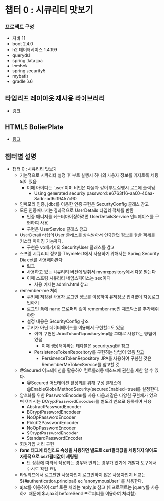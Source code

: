 # 챕터 0 : 시큐리티 맛보기

### 프로젝트 구성
* 자바 11
* boot 2.4.0
* h2 데이터베이스 1.4.199
* querydsl
* spring data jpa
* lombok
* spring security5
* mybatis
* gradle 6.6

## 타임리프 레이아웃 재사용 라이브러리
* [링크](https://ultraq.github.io/thymeleaf-layout-dialect/)

## HTML5 BolierPlate
* [링크](https://html5boilerplate.com)

## 챕터별 설명
 - 챕터 0 : 시큐리티 맛보기
    - 기본적으로 시큐리티 설정 후 부트 실행시 하나의 사용자 정보를 가지로록 세팅되어 있음
       - 이때 아이디는 'user'이며 비번은 다음과 같이 부트실행시 로그에 출력됨
         - Using generated security password: e6763f16-aa00-40aa-8adc-ad6df9457c90
    - 인메모리 인증, jdbc를 이용한 인증 구현은 SecurityConfig 클래스 참고
    - 모든 인증매니저는 결과적으로 UserDetails 타입의 객체를 반환
       - 인증 매니저를 커스터마이징하려면 UserDetailsService 인터페이스를 구현하여 사용
       - 구현은 UserService 클래스 참고
    - UserDetail 타입의 User 클래스를 상속받아서 인증관련 정보를 담을 객체를 커스터 마이징 가능하다.
       - 구현은 vo패키지의 SecurityUser 클래스를 참고
    - 스프링 시큐리티 정보를 Thymeleaf에서 사용하기 위해서는 Spring Security Dialect를 사용해야한다
       - [링크](https://github.com/thymeleaf/thymeleaf-extras-springsecurity)
       - 사용하고 있는 시큐리티 버전에 맞춰서 mvnrepository에서 다운 받는다
       - 이때 스프링 시큐리티 네임스페이스는 sec이다
          - 사용 예제는 admin.html 참고
    - remember-me 처리
       - 쿠키에 저장된 사용자 로그인 정보를 이용하여 유저정보 입력없이 자동로그인하기
       - 로그인 폼에 name 프로퍼티 값이 remember-me인 체크박스를 추가해줘야함
       - 설정 내용은 SecurityConfig 참조
       - 쿠키가 아닌 데이터베이스를 이용해서 구현할수도 있음
          - 이미 구현된 JdbcTokenRepositoryImpl을 그대로 사용하는 방법이 있음
              - 이때 생성해야하는 테이블은 security.sql을 참고
          - PersistenceTokenRepository를 구현하는 방법이 있음 [참고](https://github.com/spring-projects/spring-security/blob/master/web/src/main/java/org/springframework/security/web/authentication/rememberme/JdbcTokenRepositoryImpl.java)
              - PersistenceTokenRepository JPA를 사용하여 구현한 것은 RememberMeTokenService를 참고할 것
    - @Secured 어노테이션을 활용하여 컨트롤러등 메소드에 권한을 제한 할 수 있다.
       - @Secured 어노테이션 활성화를 위해 구성 클래스에 @EnableGlobalMethodSecurity(securedEnabled=true)를 설정한다.
    - 암호화를 위한 PasswordEncoder를 사용 다음과 같은 다양한 구현체가 있으며 여기서는 BCryptPasswordEncodeer를 별도의 빈으로 등록하여 사용
       - AbstractPasswordEncoder
       - BCryptPasswordEncodeer
       - NoOpPasswordEncoder
       - Pbkdf2PasswordEncoder
       - NoOpPasswordEncoder
       - SCryptPasswordEncoder
       - StandardPasswordEncoder
    - 회원가입 처리 구현
    - **form 태그에 타임리프 속성을 사용하면 별도로 csrf필터값을 세팅하지 않아도 자동적으로 csrf필터값이 세팅됨**
       - 단 상황에 따라서 적용되는 경우와 안되는 경우가 있기에 개발자 도구에서 수시로 확인 요망
    - 타임리프에서 로그인한 사용자인지 로그인하지 않은 사용자인지 비교는 ${#authentication.principal} eq 'anonymousUser' 를 사용한다.
    - ajax를 이용하여 csrf 토큰 처리는 reply.js 참고 (이프로젝트는 jquery를 사용하기 때문에 $.ajax의 beforeSend 프로퍼티를 이용하여 처리함)
          